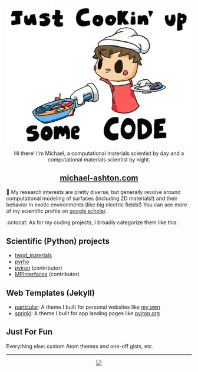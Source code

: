 <p align="center">
  <img src="banner.gif" width="550px"/>
</p>

<p align="center">
  Hi there! I'm Michael, a computational materials scientist by day and a computational materials scientist by night.
</p>

<h2 align="center">
  <a href="https://www.michael-ashton.com">michael-ashton.com</a>
</h2>

:microscope: My research interests are pretty diverse, but generally revolve around
computational modeling of surfaces (including 2D materials!) and their behavior in exotic environments (like big electric fields!)
You can see more of my scientific profile on [google scholar](https://scholar.google.com/citations?user=SgAQKZIAAAAJ&hl=en).

:octocat: As for my coding projects, I broadly categorize them like this:

Scientific (Python) projects
---
- [twod_materials](https://github.com/ashtonmv/twod_materials)
- [pyrho](https://github.com/ashtonmv/pyrho)
- [pyiron](https://github.com/pyiron/pyiron) (contributor)
- [MPInterfaces](https://github.com/henniggroup/mpinterfaces) (contributor)

Web Templates (Jekyll)
---
- [particular](https://github.com/ashtonmv/particular): A theme I built for personal websites like [my own](https://www.michael-ashton.com)
- [sprinkl](https://github.com/ashtonmv/sprinkl): A theme I built for app landing pages like [pyiron.org](https://pyiron.org)

Just For Fun
---
Everything else: custom Atom themes and one-off gists, etc.
</p>

---

<p align="center">
  <img src="https://github-readme-stats.vercel.app/api?username=ashtonmv&show_icons=true&theme=radical)](https://github.com/anuraghazra/github-readme-stats"/>
</p>
